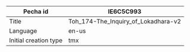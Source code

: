 |Pecha id | IE6C5C993
| --- | --- 
|Title | Toh_174-The_Inquiry_of_Lokadhara-v2 
|Language | en-us
|Initial creation type | tmx
